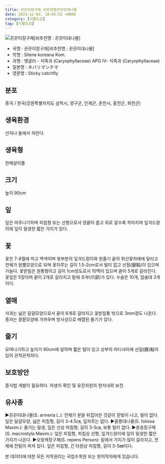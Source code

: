 ```yaml
---
title: 끈끈이장구채_비추천명끈끈이대나물
date: 2023-12-03, 18:45:52 +0800
category: [식물도감]
tag: [식물도감]
---
```




![끈끈이장구채[비추천명 : 끈끈이대나물]](http://www.nature.go.kr/fileUpload/plants/basic/Caryophyllaceae/Silene/9045/1_th2.JPG)
- 국명 : 끈끈이장구채[비추천명 : 끈끈이대나물]
- 학명 : Silene koreana Kom.
- 과명 : 앵글러 - 석죽과 (Caryophyllaceae) APG Ⅳ- 석죽과 (Caryophyllaceae)
- 일본명 : ネバリマンテマ
- 영문명 : Sticky catchfly


## 분포
중국 / 한국(강원특별자치도 삼척시, 양구군, 인제군, 춘천시, 홍천군, 화천군) 
## 생육환경
산지나 들에서 자란다.
## 생육형
한해살이풀
## 크기
높이 90cm
## 잎
잎은 마주나기하며 피침형 또는 선형으로서 양끝이 좁고 위로 갈수록 작아지며 잎겨드랑이에 잎이 밀생한 짧은 가지가 있다.
## 꽃
꽃은 7-8월에 피고 백색이며 윗부분의 잎겨드랑이와 원줄기 끝의 취산꽃차례에 달리고 전체가 원뿔모양으로 되며 꽃자루는 길이 1.5-2cm로서 털이 없고 선점(腺點)이 있으며 가늘다. 꽃받침은 원통형이고 길이 1cm정도로서 10맥이 있으며 끝이 5개로 갈라진다. 꽃잎은 5장이며 끝이 2개로 갈라지고 밑에 조부(爪部)가 있다. 수술은 10개, 암술대 3개이다.
## 열매
삭과는 넓은 달걀모양으로서 끝이 6개로 갈라지고 꽃받침통 밖으로 3mm정도 나온다. 종자는 콩팥모양에 가까우며 방사상으로 배열된 돌기가 있다.
## 줄기
모여나기하고 높이가 90cm에 달하며 짧은 털이 있고 상부의 마디사이에 선점(腺)點이 있어 끈적끈적하다.
## 보호방안
증식법 개발이 필요하다. 자생지 확인 및 유전자원의 현지내외 보전.
## 유사종
▶끈끈이대나물(S. armeria L.): 전체가 분을 뒤집어쓴 것같이 흰빛이 나고, 털이 없다. 잎은 달걀모양, 넓은 피침형, 길이 3-4.5㎝, 잎자루는 없다.▶울릉대나물(S. foliosa Maxim.): 줄기는 밀생, 잎은 선상 피침형, 길이 3-5㎝, 보통 털이 없다.▶층층장구채(S. macrostyla Maxim.): 잎은 피침형, 피침상 선형, 잎겨드랑이에 잎이 밀생한 짧은 가지가 나온다.▶오랑캐장구채(S. repens Person): 밑에서 가지가 많이 갈라지고, 전체에 잔털이 퍼져 있다. 잎은 피침형, 긴 타원상 피침형, 길이 3-5㎜이다.






본 데이터에 대한 모든 저작권리는 국립수목원 또는 원저작자에게 있습니다.
